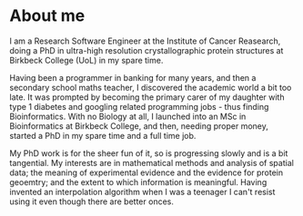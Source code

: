 # About me

I am a Research Software Engineer at the Institute of Cancer Reasearch, doing a PhD in ultra-high resolution crystallographic protein structures at Birkbeck College (UoL) in my spare time.  

Having been a programmer in banking for many years, and then a secondary school maths teacher, I discovered the academic world a bit too late. It was prompted by becoming the primary carer of my daughter with type 1 diabetes and googling related programming jobs - thus finding Bioinformatics. With no Biology at all, I launched into an MSc in Bioinformatics at Birkbeck College, and then, needing proper money, started a PhD in my spare time and a full time job.  

My PhD work is for the sheer fun of it, so is progressing slowly and is a bit tangential. My interests are in mathematical methods and analysis of spatial data; the meaning of experimental evidence and the evidence for protein geoemtry; and the extent to which information is meaningful.  Having invented an interpolation algorithm when I was a teenager I can't resist using it even though there are better onces.  








